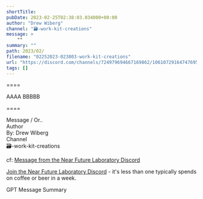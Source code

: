 ```yaml
---
shortTitle: 
pubDate: 2023-02-25T02:38:03.034000+00:00
author: "Drew Wiberg"
channel: "🗃-work-kit-creations"
message: >
    ""
summary: ""
path: 2023/02/
filename: "02252023-023803-work-kit-creations"
url: "https://discord.com/channels/724979694667169862/1061072916474769580/1078868450618912848"
tags: []
---
```

====

AAAA  BBBBB

====
<div class="metadata-title-header pt-3 pb-3 pl-2">Message / Or..</div>    
<div class="human-content-container">  







</div>

<div class="bg-blue-300 p-4 rounded-md mb-4">



</div>

<div class="metadata-title-header pt-3 pb-3 pl-2">Author</div>    
<div class="bg-gray-200 p-4 rounded-md mb-4">   
By: Drew Wiberg
</div>

<div class="metadata-title-header pt-3 pb-3 pl-2">Channel</div>    
<div class="bg-gray-200 p-4 rounded-md mb-4">   
🗃-work-kit-creations</span>
</div>

cf: <a href="">Message from the Near Future Laboratory Discord</a>

<a href="">Join the Near Future Laboratory Discord</a> - it's less than one typically spends on coffee or beer in a week. 

<div class="metadata-title-header pt-3 pb-3 pl-2">GPT Message Summary</div>    
<div class="robot-content-container">

</div>
</div>

